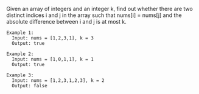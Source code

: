 Given an array of integers and an integer k, find out whether there are two distinct indices i and j in the array such that nums[i] = nums[j] and the absolute difference between i and j is at most k.

```
Example 1:
  Input: nums = [1,2,3,1], k = 3
  Output: true

Example 2:
  Input: nums = [1,0,1,1], k = 1
  Output: true

Example 3:
  Input: nums = [1,2,3,1,2,3], k = 2
  Output: false
```